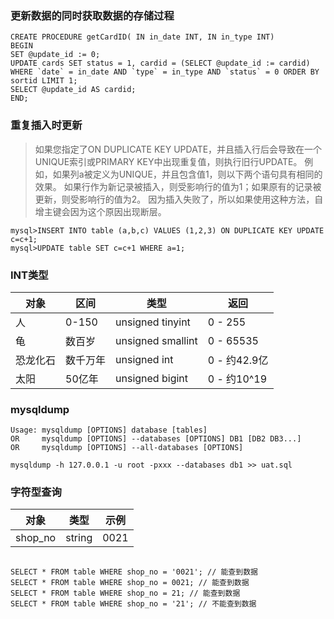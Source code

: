 ### 更新数据的同时获取数据的存储过程
~~~
CREATE PROCEDURE getCardID( IN in_date INT, IN in_type INT)
BEGIN
SET @update_id := 0;
UPDATE cards SET status = 1, cardid = (SELECT @update_id := cardid)
WHERE `date` = in_date AND `type` = in_type AND `status` = 0 ORDER BY sortid LIMIT 1;
SELECT @update_id AS cardid;
END;
~~~

### 重复插入时更新
> 如果您指定了ON DUPLICATE KEY UPDATE，并且插入行后会导致在一个UNIQUE索引或PRIMARY KEY中出现重复值，则执行旧行UPDATE。
> 例如，如果列a被定义为UNIQUE，并且包含值1，则以下两个语句具有相同的效果。
> 如果行作为新记录被插入，则受影响行的值为1；如果原有的记录被更新，则受影响行的值为2。
> 因为插入失败了，所以如果使用这种方法，自增主键会因为这个原因出现断层。

~~~
mysql>INSERT INTO table (a,b,c) VALUES (1,2,3) ON DUPLICATE KEY UPDATE c=c+1;  
mysql>UPDATE table SET c=c+1 WHERE a=1;  
~~~

### INT类型
| 对象 | 区间 | 类型 | 返回 |
| ---------- | ---------- | ---------- | -------- |
| 人 | 0-150 | unsigned tinyint | 0 - 255 |
| 龟 | 数百岁 | unsigned smallint | 0 - 65535 |
| 恐龙化石 | 数千万年 | unsigned int | 0 - 约42.9亿 |
| 太阳 | 50亿年 | unsigned bigint | 0 - 约10^19 |

### mysqldump
~~~
Usage: mysqldump [OPTIONS] database [tables]
OR     mysqldump [OPTIONS] --databases [OPTIONS] DB1 [DB2 DB3...]
OR     mysqldump [OPTIONS] --all-databases [OPTIONS]

mysqldump -h 127.0.0.1 -u root -pxxx --databases db1 >> uat.sql
~~~

### 字符型查询

| 对象  | 类型 | 示例 |
| ---------- | ---------- | -------- |
| shop_no | string  | 0021 |

~~~

SELECT * FROM table WHERE shop_no = '0021'; // 能查到数据
SELECT * FROM table WHERE shop_no = 0021; // 能查到数据
SELECT * FROM table WHERE shop_no = 21; // 能查到数据
SELECT * FROM table WHERE shop_no = '21'; // 不能查到数据

~~~



